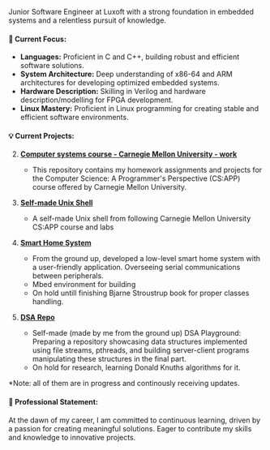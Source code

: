 Junior Software Engineer at Luxoft with a strong foundation in embedded systems and a relentless pursuit of knowledge.
#### 🚀 Current Focus:

- **Languages:** Proficient in C and C++, building robust and efficient software solutions.
- **System Architecture:** Deep understanding of x86-64 and ARM architectures for developing optimized embedded systems.
- **Hardware Description:** Skilling in Verilog and hardware description/modelling for FPGA development.
- **Linux Mastery:** Proficient in Linux programming for creating stable and efficient software environments.

#### 💡 Current Projects:

2. [**Computer systems course - Carnegie Mellon University - work**](https://github.com/Cristiaaannn/CSAPP-CarnegieMellon-work)
   - This repository contains my homework assignments and projects for the Computer Science: A Programmer's Perspective (CS:APP) course offered by Carnegie Mellon University.

2. [**Self-made Unix Shell**](https://github.com/Cristiaaannn/Self-made-Unix-Shell)
   - A self-made Unix shell from following Carnegie Mellon University CS:APP course and labs

3. [**Smart Home System**](https://github.com/Cristiaaannn/Nucleo-Smart-Home-Project)
   - From the ground up, developed a low-level smart home system with a user-friendly application. Overseeing serial communications between peripherals.
   - Mbed environment for building
   - On hold untill finishing Bjarne Stroustrup book for proper classes handling.

4. [**DSA Repo**](https://github.com/Cristiaaannn/C-data-structures)
   - Self-made (made by me from the ground up) DSA Playground: Preparing a repository showcasing data structures implemented using file streams, pthreads, and building server-client programs manipulating these structures in the final part.
   - On hold for research, learning Donald Knuths algorithms for it.

*Note: all of them are in progress and continously receiving updates.

#### 🌟 Professional Statement:

At the dawn of my career, I am committed to continuous learning, driven by a passion for creating meaningful solutions. Eager to contribute my skills and knowledge to innovative projects.

